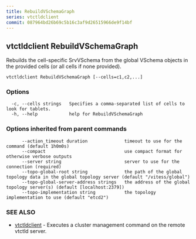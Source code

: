 ```yaml
---
title: RebuildVSchemaGraph
series: vtctldclient
commit: 087964bd26b69c5b16c3af9d26515966de9f14bf
---
```

## vtctldclient RebuildVSchemaGraph

Rebuilds the cell-specific SrvVSchema from the global VSchema objects in the provided cells (or all cells if none provided).

```
vtctldclient RebuildVSchemaGraph [--cells=c1,c2,...]
```

### Options

```
  -c, --cells strings   Specifies a comma-separated list of cells to look for tablets.
  -h, --help            help for RebuildVSchemaGraph
```

### Options inherited from parent commands

```
      --action_timeout duration              timeout to use for the command (default 1h0m0s)
      --compact                              use compact format for otherwise verbose outputs
      --server string                        server to use for the connection (required)
      --topo-global-root string              the path of the global topology data in the global topology server (default "/vitess/global")
      --topo-global-server-address strings   the address of the global topology server(s) (default [localhost:2379])
      --topo-implementation string           the topology implementation to use (default "etcd2")
```

### SEE ALSO

* [vtctldclient](../)	 - Executes a cluster management command on the remote vtctld server.

